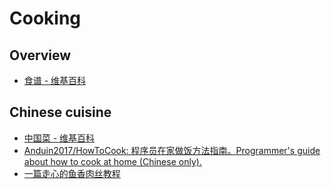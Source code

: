 # Cooking

## Overview

- [食谱 - 维基百科](https://zh.wikipedia.org/wiki/%E9%A3%9F%E8%B0%B1)

## Chinese cuisine

- [中国菜 - 维基百科](https://zh.wikipedia.org/wiki/%E4%B8%AD%E5%9B%BD%E8%8F%9C)
- [Anduin2017/HowToCook: 程序员在家做饭方法指南。Programmer's guide about how to cook at home (Chinese only).](https://github.com/Anduin2017/HowToCook)
- [一篇走心的鱼香肉丝教程](https://zhuanlan.zhihu.com/p/26192571)
